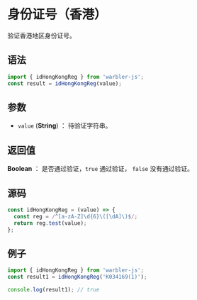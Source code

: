 # 身份证号（香港）

验证香港地区身份证号。

## 语法

```js
import { idHongKongReg } from 'warbler-js';
const result = idHongKongReg(value);
```

## 参数

- `value` (**String**) ： 待验证字符串。

## 返回值

**Boolean** ： 是否通过验证，`true` 通过验证， `false` 没有通过验证。

## 源码

```js
const idHongKongReg = (value) => {
  const reg = /^[a-zA-Z]\d{6}\([\dA]\)$/;
  return reg.test(value);
};
```

## 例子

```js
import { idHongKongReg } from 'warbler-js';
const result1 = idHongKongReg('K034169(1)');

console.log(result1); // true
```
